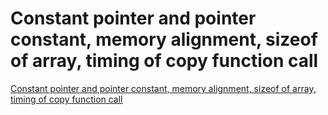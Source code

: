 # Constant pointer and pointer constant, memory alignment, sizeof of array, timing of copy function call
[Constant pointer and pointer constant, memory alignment, sizeof of array, timing of copy function call](https://aiwithcloud.com/2022/09/15/constant_pointer_and_pointer_constant_memory_alignment_sizeof_of_array_timing_of_copy_function_call/)